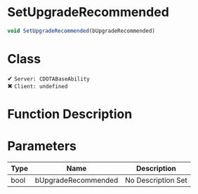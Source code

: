 # SetUpgradeRecommended
```js
void SetUpgradeRecommended(bUpgradeRecommended)
```
# Class
✔ `Server: CDOTABaseAbility`  
✖ `Client: undefined`  

# Function Description

# Parameters
Type|Name|Description
--|--|--
bool|bUpgradeRecommended|No Description Set
